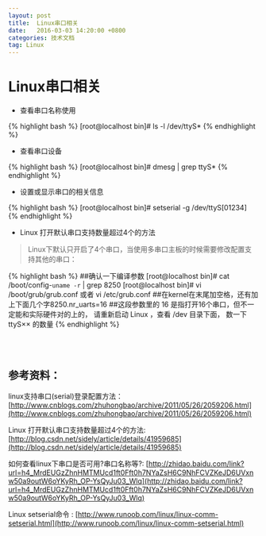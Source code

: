 ```yaml
---
layout: post
title:  Linux串口相关
date:   2016-03-03 14:20:00 +0800
categories: 技术文档
tag: Linux
---
```


Linux串口相关
==============================

* 查看串口名称使用

{% highlight bash %}
[root@localhost bin]# ls -l /dev/ttyS*
{% endhighlight %}

* 查看串口设备

{% highlight bash %}
[root@localhost bin]# dmesg | grep ttyS*
{% endhighlight %}

* 设置或显示串口的相关信息

{% highlight bash %}
[root@localhost bin]# setserial -g /dev/ttyS[01234]
{% endhighlight %}

* Linux 打开默认串口支持数量超过4个的方法

> Linux下默认只开启了4个串口，当使用多串口主板的时候需要修改配置支持其他的串口：

{% highlight bash %}
##确认一下编译参数
[root@localhost bin]# cat /boot/config-`uname -r` | grep 8250
[root@localhost bin]# vi /boot/grub/grub.conf 或者 vi /etc/grub.conf 
##在kernel在末尾加空格，还有加上下面几个字8250.nr_uarts=16 
##这段参数里的 16 是指打开16个串口，但不一定能和实际硬件对的上的， 请重新启动 Linux ，查看 /dev 目录下面， 数一下 ttyS×× 的数量
{% endhighlight %}


<br />
<br />

参考资料：
-------------------------------------

linux支持串口(serial)登录配置方法：[http://www.cnblogs.com/zhuhongbao/archive/2011/05/26/2059206.html](http://www.cnblogs.com/zhuhongbao/archive/2011/05/26/2059206.html)

Linux 打开默认串口支持数量超过4个的方法: [http://blog.csdn.net/sidely/article/details/41959685](http://blog.csdn.net/sidely/article/details/41959685)

如何查看linux下串口是否可用?串口名称等?: [http://zhidao.baidu.com/link?url=h4_MrdEUGzZhnHMTMUcd1ft0Fft0h7NYaZsH6C9NhFCVZKeJD6UVxnw50a9outW6oYKyRh_OP-YsQyJu03_Wlq](http://zhidao.baidu.com/link?url=h4_MrdEUGzZhnHMTMUcd1ft0Fft0h7NYaZsH6C9NhFCVZKeJD6UVxnw50a9outW6oYKyRh_OP-YsQyJu03_Wlq)

Linux setserial命令 : [http://www.runoob.com/linux/linux-comm-setserial.html](http://www.runoob.com/linux/linux-comm-setserial.html)
<br />
<br />